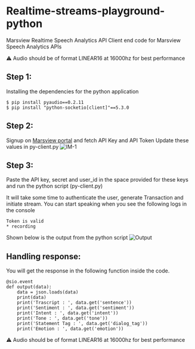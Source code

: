 # Realtime-streams-playground-python
Marsview Realtime Speech Analytics API
Client end code for Marsview Speech Analytics APIs

⚠️ Audio should be of format LINEAR16 at 16000hz for best performance

## Step 1:
Installing the dependencies for the python application
  ```
  $ pip install pyaudio==0.2.11
  $ pip install "python-socketio[client]"==5.3.0
  ```

## Step 2:
Signup on [Marsview portal](app.marsview.ai) and fetch API Key and API Token
Update these values in py-client.py
![IM-1](https://gblobscdn.gitbook.com/assets%2F-MaxSab-_c4clZreM9ft%2F-McUJSnRlslrM7wCcAdb%2F-McUJx4lF7WPJBxCsk4o%2FScreenshot%202021-06-18%20at%207.02.35%20PM.png?alt=media&token=c466bae4-6b04-4b85-b1eb-4ed02a169538)

## Step 3:
Paste the  API key, secret and user_id in the space provided for these keys and run the python script (py-client.py)

It will take some time to authenticate the user, generate Transaction and initiate stream. You can start speaking when you see the following logs in the console

```
Token is valid
* recording
```
Shown below is the output from the python script
![Output](https://user-images.githubusercontent.com/89631839/136901223-9e2dc5ec-072d-4401-b82f-a3b13455e86b.jpeg)

## Handling response:

You will get the response in the following function inside the code. 
```
@sio.event
def output(data):
    data = json.loads(data)
    print(data)
    print('Trascript : ', data.get('sentence'))
    print('Sentiment : ', data.get('sentiment'))
    print('Intent : ', data.get('intent'))
    print('Tone : ', data.get('tone'))
    print('Statement Tag : ', data.get('dialog_tag'))
    print('Emotion : ', data.get('emotion'))
```

⚠️ Audio should be of format LINEAR16 at 16000hz for best performance
